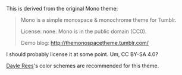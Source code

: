 This is derived from the original Mono theme:

> Mono is a simple monospace & monochrome theme for Tumblr.
> 
> License: none. Mono is in the public domain (CC0).
> 
> Demo blog: http://themonospacetheme.tumblr.com/

I should probably license it at some point. Um, CC BY-SA 4.0?

[Dayle Rees](https://github.com/daylerees/colour-schemes)'s color schemes are recommended for this theme.

